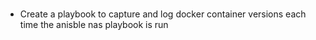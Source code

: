 ###

-  Create a playbook to capture and log docker container versions each time the anisble nas playbook is run
